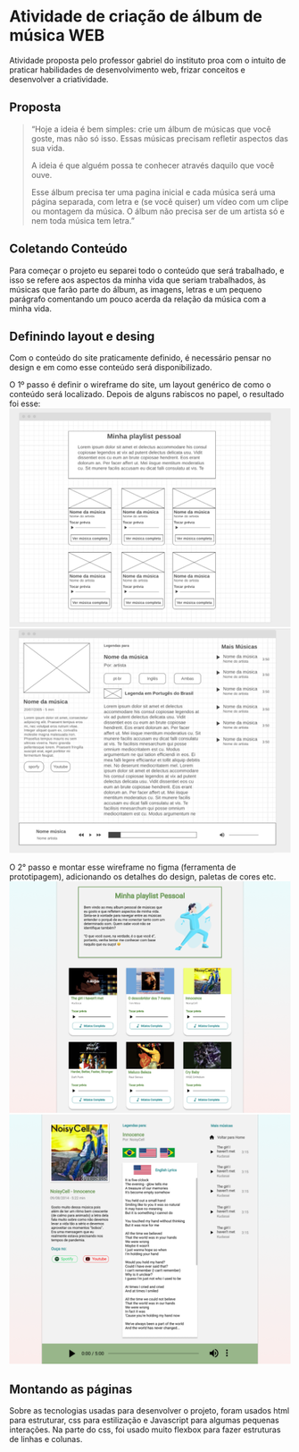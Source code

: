 # Atividade de criação de álbum de música WEB 
Atividade proposta pelo professor gabriel do instituto proa com o intuito de praticar habilidades de desenvolvimento web, frizar conceitos e desenvolver a criatividade.

## Proposta
> “Hoje a ideia é bem simples: crie um álbum de músicas que você goste, mas não só isso. Essas músicas precisam refletir aspectos das sua vida. 
> 
> A ideia é que alguém possa te conhecer através daquilo que você ouve. 
> 
> Esse álbum precisa ter uma pagina inicial e cada música será uma página separada, com letra e (se você quiser) um vídeo com um clipe ou montagem da música. O álbum não precisa ser de um artista só e nem toda música tem letra.”

## Coletando Conteúdo
Para começar o projeto eu separei todo o conteúdo que será trabalhado, e isso se refere aos aspectos da minha vida que seriam trabalhados, às músicas que farão parte do álbum, as imagens, letras e um pequeno parágrafo comentando um pouco acerda da relação da música com a minha vida.

## Definindo layout e desing
Com o conteúdo do site praticamente definido, é necessário pensar no design e em como esse conteúdo será disponibilizado.

O 1º passo é definir o wireframe do site, um layout genérico de como o conteúdo será localizado. Depois de alguns rabiscos no papel, o resultado foi esse: 
![indexWirefrime](prototipagem/wireframes/index.png)
![musicPagesWireframe](prototipagem/wireframes/wireframe_pag_musica.png)

O 2° passo e montar esse wireframe no figma (ferramenta de prototipagem), adicionando os detalhes do design, paletas de cores etc.
![indexDesign](prototipagem/figma/index.png)
![musicPageDesign](prototipagem/figma/music_page.png)

## Montando as páginas
Sobre as tecnologias usadas para desenvolver o projeto, foram usados html para estruturar, css para estilização e Javascript para algumas pequenas interações. Na parte do css, foi usado muito flexbox para fazer estruturas de linhas e colunas.
